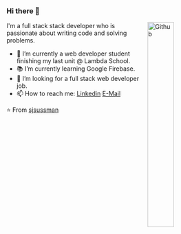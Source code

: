 ### Hi there 👋

<img width="35%" align="right" alt="Github" src="https://user-images.githubusercontent.com/48678280/88862734-4903af80-d201-11ea-968b-9c939d88a37c.gif" />

I'm a full stack stack developer who is passionate about writing code and solving problems.

- 🔭 I’m currently a web developer student finishing my last unit @ Lambda School.
- 📚 I’m currently learning Google Firebase.
- 👯 I’m looking for a full stack web developer job. 
- 📫 How to reach me: [Linkedin](https://www.linkedin.com/in/steven-sussman/) [E-Mail](mailto:hello@sjsussman.com)

⭐️ From [sjsussman](https://github.com/sjsussman)
